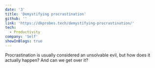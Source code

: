 ```yaml
---
date: '3'
title: 'Demystifying procrastination'
github: ''
link: 'https://dkprobes.tech/demystifying-procrastination/'
tech:
  - Productivity
company: 'Self'
showInBlogs: true
---
```


Procrastination is usually considered an unsolvable evil, but how does it actually happen? And can we get over it?